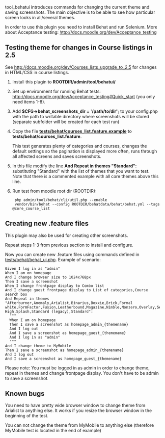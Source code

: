 tool_behatui introduces commands for changing the current theme and saving screenshots.
The main objective is to be able to see how particular screen looks in all/several themes.

In order to use this plugin you need to install Behat and run Selenium.
More about Acceptance testing: http://docs.moodle.org/dev/Acceptance_testing

Testing theme for changes in Course listings in 2.5
---------------------------------------------------

See http://docs.moodle.org/dev/Courses_lists_upgrade_to_2.5 for changes in HTML/CSS in
course listings.

1. Install this plugin to **ROOTDIR/admin/tool/behatui/**
2. Set up environment for running Behat tests: http://docs.moodle.org/dev/Acceptance_testing#Quick_start (you only need items 1-8).
3. Add **$CFG->behat_screenshots_dir = '/path/to/dir';** to your config.php with the path to writable directory
   where screenshots will be stored (separate subfolder will be created for each test run)
4. Copy the file **[tests/behat/courses_list.feature.example](tests/behat/courses_list.feature.example)**
   to **tests/behat/courses_list.feature**.

   This test generates plenty of categories and courses, changes the default settings so
   the pagination is displayed more often, runs through all affected screens and saves
   screenshots.
5. In this file modify the line **And Repeat in themes "Standard":**
   substituting "Standard" with the list of themes that you want to test.
   Note that there is a commented example with all core themes above this line.
6. Run test from moodle root dir (ROOTDIR):

        php admin/tool/behat/cli/util.php --enable
        vendor/bin/behat --config ROOTDIR/behatdata/behat/behat.yml --tags @core_course_list

Creating new .feature files
---------------------------

This plugin may also be used for creating other screenshots.

Repeat steps 1-3 from previous section to install and configure.

Now you can create new .feature files using commands defined in [tests/behat/behat_ui.php](tests/behat/behat_ui.php).
Example of scenario:

    Given I log in as "admin"
    When I am on homepage
    And I change browser size to 1024x768px
    Then I save a screenshot
    When I change frontpage display to Combo list
    And I change guest frontpage display to List of categories,Course search box
    And Repeat in themes "Afterburner,Anomaly,Arialist,Binarius,Boxxie,Brick,Formal white,FormFactor,Fusion,Leatherbound,Magazine,Nimble,Nonzero,Overlay,Serenity,Simple,Sky High,Splash,Standard (legacy),Standard":
      """
      When I am on homepage
      Then I save a screenshot as homepage_admin_{themename}
      And I log out
      And I save a screenshot as homepage_guest_{themename}
      And I log in as "admin"
      """
    And I change theme to MyMobile
    Then I save a screenshot as homepage_admin_{themename}
    And I log out
    And I save a screenshot as homepage_guest_{themename}

Please note:
You must be logged in as admin in order to change theme, repeat in themes and
change frontpage display. You don't have to be admin to save a screenshot.



Known bugs
----------

You need to have pretty wide browser window to change theme from Arialist to anything else.
It works if you resize the browser window in the beginning of the test.

You can not change the theme from MyMobile to anything else (therefore MyMobile test is
located in the end of example)